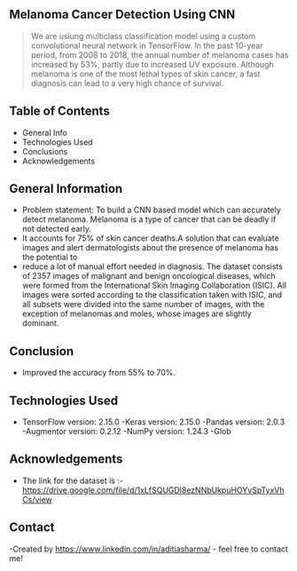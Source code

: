 ## Melanoma Cancer Detection Using CNN
> We are usiung multiclass classification model using a custom convolutional neural network in TensorFlow. In the past 10-year period, from 2008 to 2018,
> the annual number of melanoma cases has increased by 53%, partly due to increased UV exposure.
> Although melanoma is one of the most lethal types of skin cancer, a fast diagnosis can lead to a very high chance of survival.


## Table of Contents
* General Info
* Technologies Used
* Conclusions
* Acknowledgements


## General Information
- Problem statement: To build a CNN based model which can accurately detect melanoma. Melanoma is a type of cancer that can be deadly if not detected early.
- It accounts for 75% of skin cancer deaths.A solution that can evaluate images and alert dermatologists about the presence of melanoma has the potential to
-  reduce a lot of manual effort needed in diagnosis.
The dataset consists of 2357 images of malignant and benign oncological diseases, which were formed from the International Skin Imaging Collaboration (ISIC).
All images were sorted according to the classification taken with ISIC, and all subsets were divided into the same number of images, with the exception of
melanomas and moles, whose images are slightly dominant.  

## Conclusion
- Improved the accuracy from 55% to 70%.

## Technologies Used
- TensorFlow version: 2.15.0
-Keras version: 2.15.0
-Pandas version: 2.0.3
-Augmentor version: 0.2.12
-NumPy version: 1.24.3
-Glob


## Acknowledgements
- The link for the dataset is :- https://drive.google.com/file/d/1xLfSQUGDl8ezNNbUkpuHOYvSpTyxVhCs/view


## Contact
-Created by https://www.linkedin.com/in/aditiasharma/ - feel free to contact me!



